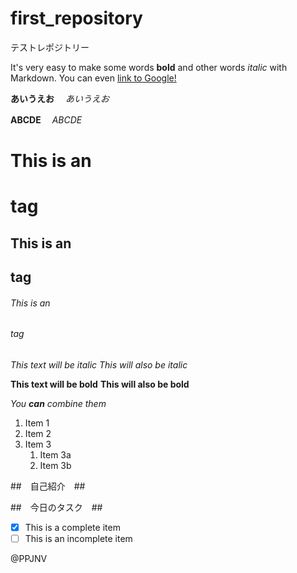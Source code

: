 # first_repository
テストレポジトリー

It's very easy to make some words **bold** and other words *italic* with Markdown. You can even [link to Google!](http://google.com)

**あいうえお**　
*あいうえお*


**ABCDE**　
*ABCDE*

# This is an <h1> tag
## This is an <h2> tag
###### This is an <h6> tag
  
  
*This text will be italic*
_This will also be italic_

**This text will be bold**
__This will also be bold__

_You **can** combine them_

1. Item 1
1. Item 2
1. Item 3
   1. Item 3a
   1. Item 3b

##　自己紹介　##

##　今日のタスク　##
- [x] This is a complete item
- [ ] This is an incomplete item

@PPJNV
